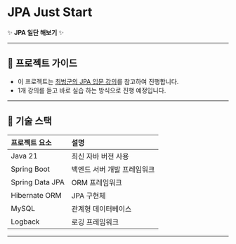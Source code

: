 # JPA Just Start

✨ **JPA 일단 해보기** ✨

---

## 📐 프로젝트 가이드

- 이 프로젝트는 [최범군의 JPA 입문 강의](https://www.youtube.com/watch?v=Zwq2McbFOn4&list=PLwouWTPuIjUi9Sih9mEci4Rqhz1VqiQXX&ab_channel=%EC%B5%9C%EB%B2%94%EA%B7%A0)를 참고하여 진행합니다.
- 1개 강의를 듣고 바로 실습 하는 방식으로 진행 예정입니다.

---

## 📅 기술 스택

| 프로젝트 요소 | 설명 |
|:---|:---|
| Java 21 | 최신 자바 버전 사용 |
| Spring Boot | 백엔드 서버 개발 프레임워크 |
| Spring Data JPA | ORM 프레임워크 |
| Hibernate ORM | JPA 구현체 |
| MySQL | 관계형 데이터베이스 |
| Logback | 로깅 프레임워크 |

---
